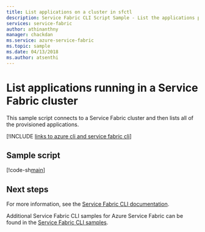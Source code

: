```yaml
---
title: List applications on a cluster in sfctl
description: Service Fabric CLI Script Sample - List the applications provisioned on a Service Fabric cluster.
services: service-fabric
author: athinanthny
manager: chackdan
ms.service: azure-service-fabric
ms.topic: sample
ms.date: 04/13/2018
ms.author: atsenthi
---
```


# List applications running in a Service Fabric cluster

This sample script connects to a Service Fabric cluster and then lists all of the provisioned applications.

[!INCLUDE [links to azure cli and service fabric cli](../includes/service-fabric-sfctl.md)]

## Sample script

[!code-sh[main](../../../cli_scripts/service-fabric/list-application/list-application.sh "List provisioned applications from a cluster")]

## Next steps

For more information, see the [Service Fabric CLI documentation](../service-fabric-cli.md).

Additional Service Fabric CLI samples for Azure Service Fabric can be found in the [Service Fabric CLI samples](../samples-cli.md).
